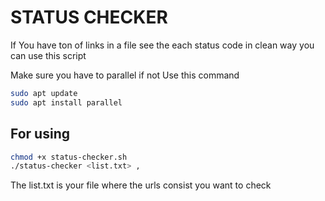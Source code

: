 # STATUS CHECKER

If You have ton of links in a file see the each status code in clean way you can use this script

Make sure you have to parallel if not
Use this command

``` bash
sudo apt update
sudo apt install parallel
```


## For using
```bash
chmod +x status-checker.sh
./status-checker <list.txt> ,
```
 The list.txt is your file where the urls consist you want to check